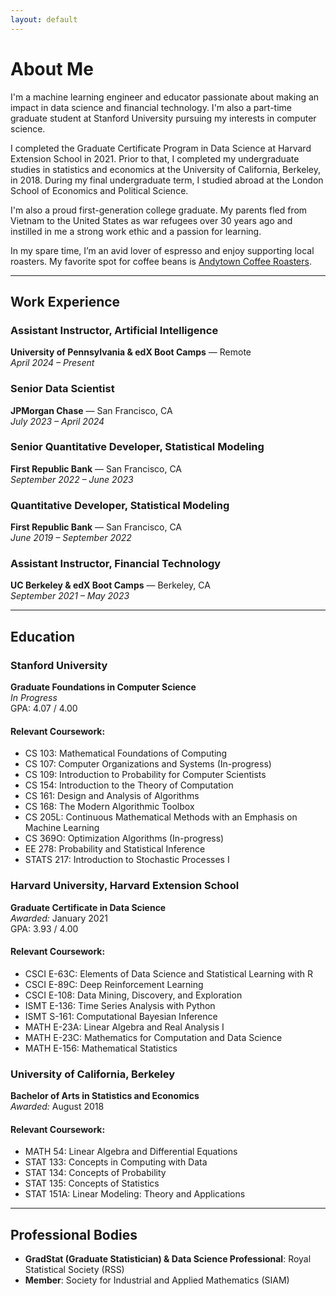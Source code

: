 ```yaml
---
layout: default
---
```


# About Me

I'm a machine learning engineer and educator passionate about making an impact in data science and financial technology. I'm also a part-time graduate student at Stanford University pursuing my interests in computer science.

I completed the Graduate Certificate Program in Data Science at Harvard Extension School in 2021. Prior to that, I completed my undergraduate studies in statistics and economics at the University of California, Berkeley, in 2018. During my final undergraduate term, I studied abroad at the London School of Economics and Political Science.

I'm also a proud first-generation college graduate. My parents fled from Vietnam to the United States as war refugees over 30 years ago and instilled in me a strong work ethic and a passion for learning.

In my spare time, I’m an avid lover of espresso and enjoy supporting local roasters. My favorite spot for coffee beans is [Andytown Coffee Roasters](https://www.andytownsf.com/).

---

## Work Experience

### Assistant Instructor, Artificial Intelligence  
**University of Pennsylvania & edX Boot Camps** — Remote  
*April 2024 – Present*

### Senior Data Scientist  
**JPMorgan Chase** — San Francisco, CA  
*July 2023 – April 2024*

### Senior Quantitative Developer, Statistical Modeling  
**First Republic Bank** — San Francisco, CA  
*September 2022 – June 2023*


### Quantitative Developer, Statistical Modeling  
**First Republic Bank** — San Francisco, CA  
*June 2019 – September 2022*

### Assistant Instructor, Financial Technology  
**UC Berkeley & edX Boot Camps** — Berkeley, CA  
*September 2021 – May 2023*

---

## Education

### Stanford University  
**Graduate Foundations in Computer Science**  
*In Progress*  
GPA: 4.07 / 4.00

#### Relevant Coursework:
- CS 103: Mathematical Foundations of Computing
- CS 107: Computer Organizations and Systems (In-progress)
- CS 109: Introduction to Probability for Computer Scientists
- CS 154: Introduction to the Theory of Computation
- CS 161: Design and Analysis of Algorithms
- CS 168: The Modern Algorithmic Toolbox
- CS 205L: Continuous Mathematical Methods with an Emphasis on Machine Learning
- CS 369O: Optimization Algorithms (In-progress)
- EE 278: Probability and Statistical Inference
- STATS 217: Introduction to Stochastic Processes I

### Harvard University, Harvard Extension School  
**Graduate Certificate in Data Science**  
*Awarded:* January 2021  
GPA: 3.93 / 4.00

#### Relevant Coursework:
- CSCI E-63C: Elements of Data Science and Statistical Learning with R
- CSCI E-89C: Deep Reinforcement Learning
- CSCI E-108: Data Mining, Discovery, and Exploration
- ISMT E-136: Time Series Analysis with Python
- ISMT S-161: Computational Bayesian Inference
- MATH E-23A: Linear Algebra and Real Analysis I
- MATH E-23C: Mathematics for Computation and Data Science
- MATH E-156: Mathematical Statistics

### University of California, Berkeley  
**Bachelor of Arts in Statistics and Economics**  
*Awarded:* August 2018

#### Relevant Coursework:
- MATH 54: Linear Algebra and Differential Equations
- STAT 133: Concepts in Computing with Data
- STAT 134: Concepts of Probability
- STAT 135: Concepts of Statistics
- STAT 151A: Linear Modeling: Theory and Applications

---

## Professional Bodies

- **GradStat (Graduate Statistician) & Data Science Professional**: Royal Statistical Society (RSS)
- **Member**: Society for Industrial and Applied Mathematics (SIAM)
